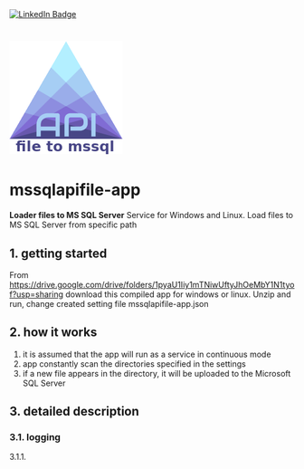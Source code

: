 <div id="badges">
  <a href="https://www.linkedin.com/in/vasilev-vitalii/">
    <img src="https://img.shields.io/badge/LinkedIn-blue?style=for-the-badge&logo=linkedin&logoColor=white" alt="LinkedIn Badge"/>
  </a>
</div>

# ![logo](/artifacts/logo.png)
# mssqlapifile-app

**Loader files to MS SQL Server**
Service for Windows and Linux. Load files to MS SQL Server from specific path

## 1. getting started

From https://drive.google.com/drive/folders/1pyaU1Iiy1mTNiwUftyJhOeMbY1N1tyof?usp=sharing download this compiled app for windows or linux.
Unzip and run, change created setting file mssqlapifile-app.json

## 2. how it works

1. it is assumed that the app will run as a service in continuous mode
2. app constantly scan the directories specified in the settings
3. if a new file appears in the directory, it will be uploaded to the Microsoft SQL Server

## 3. detailed description

### 3.1. logging
3.1.1.
